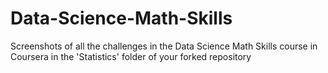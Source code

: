 # Data-Science-Math-Skills
Screenshots of all the challenges in the Data Science Math Skills course in Coursera in the 'Statistics' folder of your forked repository
